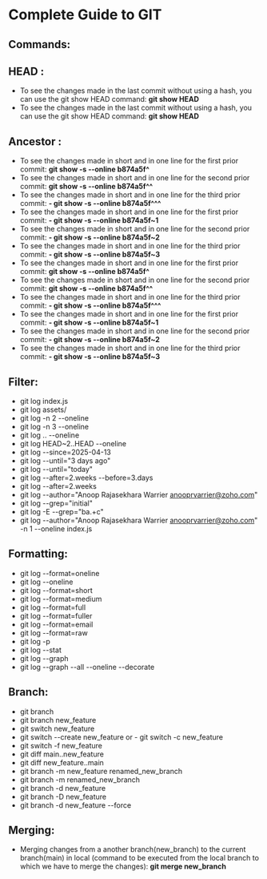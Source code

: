 # Complete Guide to GIT

## Commands:

## HEAD : 
- To see the changes made in the last commit without using a hash, you can use the git show HEAD command:
**git show HEAD**
- To see the changes made in the last commit without using a hash, you can use the git show HEAD command:
**git show HEAD**
## Ancestor : 
- To see the changes made in short and in one line for the first prior commit: **git show -s --online b874a5f^**
- To see the changes made in short and in one line for the second prior commit: **git show -s --online b874a5f^^**
- To see the changes made in short and in one line for the third prior commit: **- git show -s --online b874a5f^^^**
- To see the changes made in short and in one line for the first prior commit: **- git show -s --online b874a5f~1**
- To see the changes made in short and in one line for the second prior commit: **- git show -s --online b874a5f~2**
- To see the changes made in short and in one line for the third prior commit: **- git show -s --online b874a5f~3**
- To see the changes made in short and in one line for the first prior commit: **git show -s --online b874a5f^**
- To see the changes made in short and in one line for the second prior commit: **git show -s --online b874a5f^^**
- To see the changes made in short and in one line for the third prior commit: **- git show -s --online b874a5f^^^**
- To see the changes made in short and in one line for the first prior commit: **- git show -s --online b874a5f~1**
- To see the changes made in short and in one line for the second prior commit: **- git show -s --online b874a5f~2**
- To see the changes made in short and in one line for the third prior commit: **- git show -s --online b874a5f~3**
## Filter: 
- git log index.js
- git log assets/
- git log -n 2 --oneline
- git log -n 3 --oneline
- git log <SHA>..<SHA> --oneline
- git log HEAD~2..HEAD --oneline
- git log --since=2025-04-13
- git log --until="3 days ago"
- git log --until="today"
- git log --after=2.weeks --before=3.days
- git log --after=2.weeks
- git log --author="Anoop Rajasekhara Warrier <anooprvarrier@zoho.com>"
- git log --grep="initial"
- git log -E --grep="ba.+c"
- git log --author="Anoop Rajasekhara Warrier <anooprvarrier@zoho.com>" -n 1 --oneline index.js
## Formatting:
- git log --format=oneline
- git log --oneline
- git log --format=short
- git log --format=medium
- git log --format=full
- git log --format=fuller
- git log --format=email
- git log --format=raw
- git log -p
- git log --stat
- git log --graph
- git log --graph --all --oneline --decorate
## Branch:
- git branch
- git branch new_feature
- git switch new_feature
- git switch --create new_feature or - git switch -c new_feature
- git switch -f new_feature
- git diff main..new_feature
- git diff new_feature..main
- git branch -m new_feature renamed_new_branch
- git branch -m renamed_new_branch
- git branch -d new_feature
- git branch -D new_feature
- git branch -d new_feature --force
## Merging:
- Merging changes from a another branch(new_branch) to the current branch(main) in local (command to be executed from the local branch to which we have to merge the changes): **git merge new_branch**